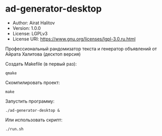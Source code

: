 # ad-generator-desktop
- Author: Airat Halitov
- Version: 1.0.0
- License: LGPLv3
- License URI: https://www.gnu.org/licenses/lgpl-3.0.ru.html

Профессиональный рандомизатор текста и генератор объявлений от Айрата Халитова (десктоп версия)


Создать Makefile (в первый раз):

```
qmake
```

Скомпилировать проект:

```
make
```

Запустить программу:

```
./ad-generator-desktop &
```

Или использовать скрипт:

```
./run.sh
```
